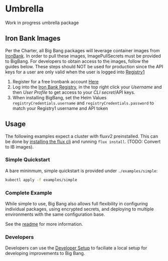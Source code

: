 # Umbrella

Work in progress umbrella package

## Iron Bank Images

Per the Charter, all Big Bang packages will leverage container images from [IronBank](https://ironbank.dsop.io/).  In order to pull these images, ImagePullSecrets must be provided to BigBang.  For developers to obtain access 
to the images, follow the guides below.  These steps should NOT be used for production since the API keys for a user are only valid when the user is logged into [Registry1](https://registry1.dsop.io)

1) Register for a free Ironbank account [Here](https://sso-info.il2.dsop.io/new_account.html)
2) Log into the [Iron Bank Registry](https://registry1.dsop.io), in the top right click your *Username* and then *User Profile* to get access to your *CLI secret*/API keys.
3) When installing BigBang, set the Helm Values `registryCredentials.username` and `registryCredentials.password` to match your Registry1 username and API token

## Usage

The following examples expect a cluster with fluxv2 preinstalled.  This can be done by [installing the flux cli](https://toolkit.fluxcd.io/get-started/#install-the-flux-cli) and running `flux install`.  (TODO: Convert to IB images).

### Simple Quickstart

A bare mininmum, simple quickstart is provided under `./examples/simple`:

```bash
kubectl apply -f examples/simple
```

### Complete Example

While simple to use, Big Bang also allows full flexibility in configuring individual packages, using encrypted secrets, and deploying to multiple environments with the same configuration base.  

See the [readme](./examples/complete/README.md) for more information.


### Developers

Developers can use the [Developer Setup](./examples/complete/README.md#development-workflow) to faciliate a local setup for developing improvements to Big Bang.
